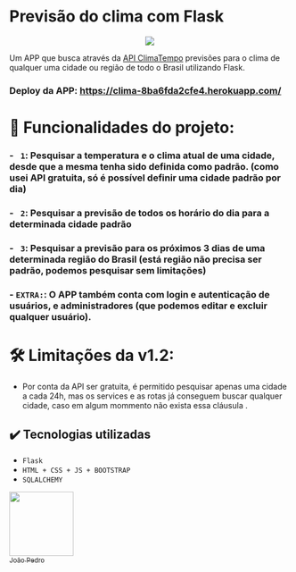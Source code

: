 # Previsão do clima com Flask


<p align="center">
<img src="http://img.shields.io/static/v1?label=STATUS&message=EM%20DESENVOLVIMENTO&color=GREEN&style=for-the-badge">
</p>

Um APP que busca através da [API  ClimaTempo](https://www.dropbox.com/developers/documentation/http/documentation) previsões para o clima de qualquer uma cidade ou região de todo o Brasil utilizando Flask.
### Deploy da APP: https://clima-8ba6fda2cfe4.herokuapp.com/

# 🔨 Funcionalidades do projeto:

### - ` 1`:  Pesquisar a temperatura e o clima atual de uma cidade, desde que a mesma tenha sido definida como padrão. (como usei API gratuita, só é possível definir uma cidade padrão por dia)

### - ` 2`:  Pesquisar a previsão de todos os horário do dia para a determinada cidade padrão

### - ` 3`: Pesquisar a previsão para os próximos 3 dias de uma determinada região do Brasil (está região não precisa ser padrão, podemos pesquisar sem limitações)

### - `EXTRA:`: O APP também conta com login e autenticação de usuários, e administradores (que podemos editar e excluir qualquer usuário).


# 🛠️ Limitações da v1.2:   
- Por conta da API ser gratuita, é permitido pesquisar apenas uma cidade a cada 24h, mas os services e as rotas já conseguem buscar qualquer cidade, caso em algum mommento não exista essa cláusula .


## ✔️ Tecnologias utilizadas

- ``Flask``
- ``HTML + CSS + JS + BOOTSTRAP``
- ``SQLALCHEMY ``

[<img loading="lazy" src="https://avatars.githubusercontent.com/u/88624922?v=4" width=115><br><sub>João Pedro</sub>](https://github.com/JoaoPedro8807)
